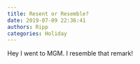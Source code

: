 ```yaml
---
title: Resent or Resemble?
date: 2019-07-09 22:36:41
authors: Ripp
categories: Holiday
---
```


 Hey I went to MGM.  I resemble that remark!